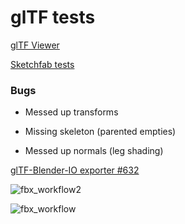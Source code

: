 # glTF tests

[glTF Viewer](https://gltf-viewer.donmccurdy.com/)

[Sketchfab tests](sketchfab/)

### Bugs

* Messed up transforms

* Missing skeleton (parented empties)

* Messed up normals (leg shading)


[glTF-Blender-IO exporter #632](https://github.com/KhronosGroup/glTF-Blender-IO/issues/632)

![fbx_workflow2](https://user-images.githubusercontent.com/4047289/63685107-d1621f00-c7fe-11e9-9223-e7293fee758b.jpg)

![fbx_workflow](https://user-images.githubusercontent.com/4047289/63685091-c9a27a80-c7fe-11e9-93af-fe6d1e83cfdc.jpg)


